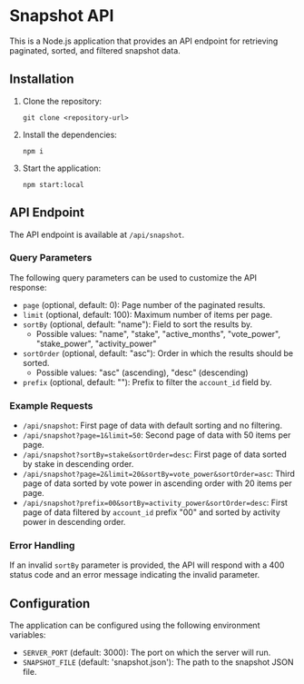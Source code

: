 # Snapshot API

This is a Node.js application that provides an API endpoint for retrieving paginated, sorted, and filtered snapshot data.

## Installation

1. Clone the repository:
   ```
   git clone <repository-url>
   ```

2. Install the dependencies:
   ```
   npm i
   ```

3. Start the application:
   ```
   npm start:local
   ```

## API Endpoint

The API endpoint is available at `/api/snapshot`.

### Query Parameters

The following query parameters can be used to customize the API response:

- `page` (optional, default: 0): Page number of the paginated results.
- `limit` (optional, default: 100): Maximum number of items per page.
- `sortBy` (optional, default: "name"): Field to sort the results by.
  - Possible values: "name", "stake", "active_months", "vote_power", "stake_power", "activity_power"
- `sortOrder` (optional, default: "asc"): Order in which the results should be sorted.
  - Possible values: "asc" (ascending), "desc" (descending)
- `prefix` (optional, default: ""): Prefix to filter the `account_id` field by.

### Example Requests

- `/api/snapshot`: First page of data with default sorting and no filtering.
- `/api/snapshot?page=1&limit=50`: Second page of data with 50 items per page.
- `/api/snapshot?sortBy=stake&sortOrder=desc`: First page of data sorted by stake in descending order.
- `/api/snapshot?page=2&limit=20&sortBy=vote_power&sortOrder=asc`: Third page of data sorted by vote power in ascending order with 20 items per page.
- `/api/snapshot?prefix=00&sortBy=activity_power&sortOrder=desc`: First page of data filtered by `account_id` prefix "00" and sorted by activity power in descending order.

### Error Handling

If an invalid `sortBy` parameter is provided, the API will respond with a 400 status code and an error message indicating the invalid parameter.

## Configuration

The application can be configured using the following environment variables:

- `SERVER_PORT` (default: 3000): The port on which the server will run.
- `SNAPSHOT_FILE` (default: 'snapshot.json'): The path to the snapshot JSON file.
